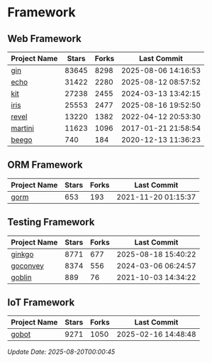 # Framework

## Web Framework
| Project Name | Stars | Forks | Last Commit |
| ------------ | ----- | ----- | ----------- |
| [gin](https://github.com/gin-gonic/gin) | 83645 | 8298 | 2025-08-06 14:16:53 |
| [echo](https://github.com/labstack/echo) | 31422 | 2280 | 2025-08-12 08:57:52 |
| [kit](https://github.com/go-kit/kit) | 27238 | 2455 | 2024-03-13 13:42:15 |
| [iris](https://github.com/kataras/iris) | 25553 | 2477 | 2025-08-16 19:52:50 |
| [revel](https://github.com/revel/revel) | 13220 | 1382 | 2022-04-12 20:53:30 |
| [martini](https://github.com/go-martini/martini) | 11623 | 1096 | 2017-01-21 21:58:54 |
| [beego](https://github.com/astaxie/beego) | 740 | 184 | 2020-12-13 11:36:23 |

## ORM Framework
| Project Name | Stars | Forks | Last Commit |
| ------------ | ----- | ----- | ----------- |
| [gorm](https://github.com/jinzhu/gorm) | 653 | 193 | 2021-11-20 01:15:37 |

## Testing Framework
| Project Name | Stars | Forks | Last Commit |
| ------------ | ----- | ----- | ----------- |
| [ginkgo](https://github.com/onsi/ginkgo) | 8771 | 677 | 2025-08-18 15:40:22 |
| [goconvey](https://github.com/smartystreets/goconvey) | 8374 | 556 | 2024-03-06 06:24:57 |
| [goblin](https://github.com/franela/goblin) | 889 | 76 | 2021-10-03 14:34:22 |

## IoT Framework
| Project Name | Stars | Forks | Last Commit |
| ------------ | ----- | ----- | ----------- |
| [gobot](https://github.com/hybridgroup/gobot) | 9271 | 1050 | 2025-02-16 14:48:48 |

*Update Date: 2025-08-20T00:00:45*